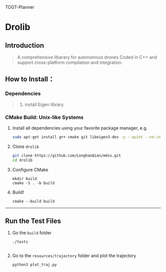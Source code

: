 TOGT-Planner





# Drolib

## Introduction

>  A comprehensive libarary for autonomous drones
>  Coded in C++ and support cross-platform compilation and integration.

## How to Install：

### Dependencies
> 1. install Eigen library.

### CMake Build: Unix-like Systems

1. Install all dependencies using your favorite package manager, e.g. 
    ``` bash
    sudo apt-get install g++ cmake git libeigen3-dev -y --quiet --no-install-recommends
    ```

2. Clone `drolib`
    ``` bash
    git clone https://github.com/LonghaoQian/mdss.git
    cd drolib
    ```

3. Configure CMake
    ```
    mkdir build
    cmake -S . -b build
    ```

4. Build!
    ```
    cmake --build build
    ```
---

## Run the Test Files

1. Go the `build` folder
    ``` bash
    ./tests
    ```
    ```
2. Go to the `resources/trajectory` folder and plot the trajectory
    ``` bash
    python3 plot_traj.py
    ```

